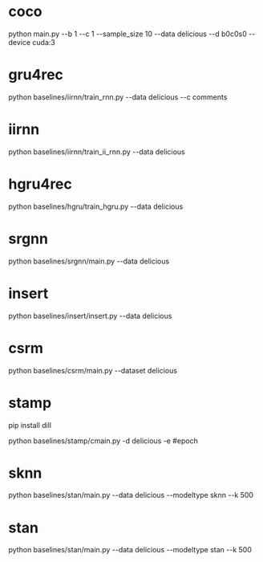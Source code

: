 # coco
python main.py --b 1 --c 1 --sample_size 10 --data delicious --d b0c0s0 --device cuda:3
# gru4rec
python baselines/iirnn/train_rnn.py --data delicious --c comments
# iirnn
python baselines/iirnn/train_ii_rnn.py --data delicious
# hgru4rec
python baselines/hgru/train_hgru.py --data delicious
# srgnn
python baselines/srgnn/main.py --data delicious
# insert
python baselines/insert/insert.py --data delicious
# csrm
python baselines/csrm/main.py --dataset delicious
# stamp
pip install dill

python baselines/stamp/cmain.py -d delicious -e #epoch

# sknn
python baselines/stan/main.py --data delicious --modeltype sknn --k 500
# stan
python baselines/stan/main.py --data delicious --modeltype stan --k 500